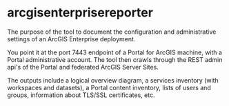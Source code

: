 # arcgisenterprisereporter

The purpose of the tool to document the configuration and administrative settings of an ArcGIS Enterprise deployment.

You point it at the port 7443 endpoint of a Portal for ArcGIS machine, with a Portal administrative account. The tool then crawls through the REST admin api's of the Portal and federated ArcGIS Server Sites.

The outputs include a logical overview diagram, a services inventory (with workspaces and datasets), a Portal content inventory, lists of users and groups, information about TLS/SSL certificates, etc.
